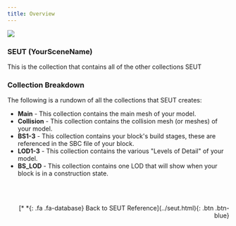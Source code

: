```yaml
---
title: Overview
---
```

![](/modding-reference/assets/images/reference/seut/collections.png)

### SEUT (YourSceneName)
This is the collection that contains all of the other collections SEUT 

### Collection Breakdown
The following is a rundown of all the collections that SEUT creates:

* **Main** - This collection contains the main mesh of your model.
* **Collision** - This collection contains the collision mesh (or meshes) of your model.
* **BS1-3** - This collection contains your block's build stages, these are referenced in the SBC file of your block.
* **LOD1-3** - This collection contains the various "Levels of Detail" of your model.
* **BS_LOD** - This collection contains one LOD that will show when your block is in a construction state.

<br><br/>
<p style="text-align:right">[*&nbsp;*{: .fa .fa-database} Back to SEUT Reference](../seut.html){: .btn .btn-blue}</p>